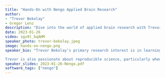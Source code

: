 ```yaml
---
title: "Hands-On with Nengo Applied Brain Research"
author: 
- "Trevor Bekolay"
- Gregor Lenz
description: "Dive into the world of applied brain research with Trevor Bekolay. Explore learning, memory, and neural simulations in this insightful recorded session"
date: 2023-01-26
video: sgu9l_bqAHM
speaker_photo: trevor-bekolay.jpeg
image: hands-on-nengo.png
speaker_bio: "Trevor Bekolay’s primary research interest is in learning and memory. In his Master’s degree, he explored how to do supervised, unsupervised, and reinforcement learning in networks of biologically plausible spiking neurons. In his PhD, he applied this knowledge to the domain of speech to explore how sounds coming into the ear become high-level linguistic representations, and how those representations become sequences of vocal tract movements that produce speech.

Trevor is also passionate about reproducible science, particularly when complex software pipelines are involved. In 2013, he started a development effort to reimplement the Nengo neural simulator from scratch in Python, which has now grown to a project with over 20 contributors around the world."
speaker_slides: 2023-01-26-Nengo.pdf
software_tags: ["nengo"]
---
```


